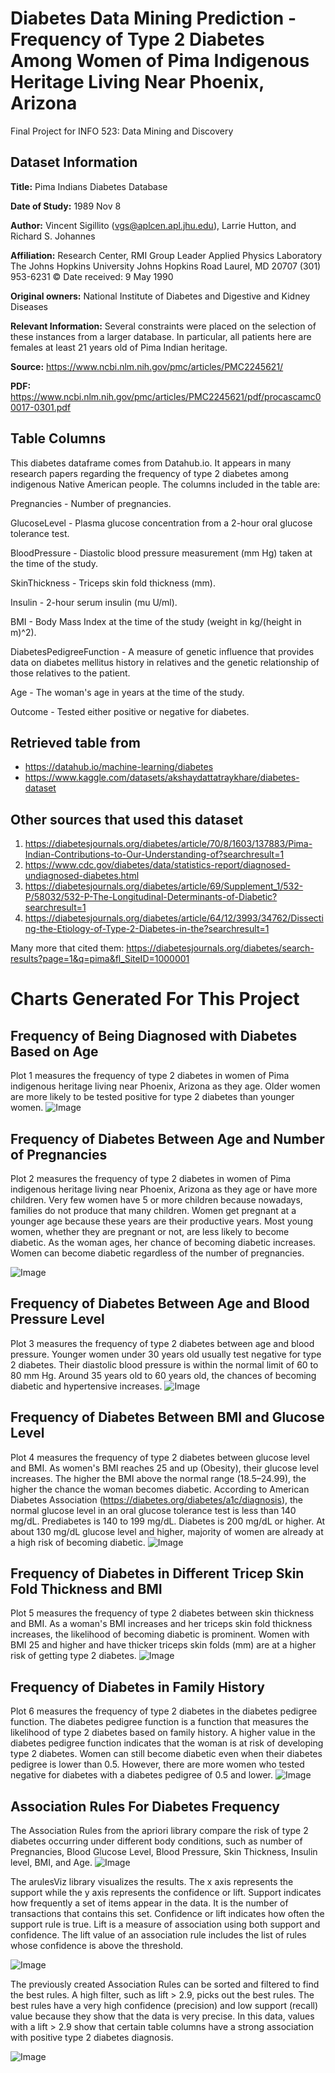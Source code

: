 # Diabetes Data Mining Prediction - Frequency of Type 2 Diabetes Among Women of Pima Indigenous Heritage Living Near Phoenix, Arizona
Final Project for INFO 523: Data Mining and Discovery

## Dataset Information
**Title:** Pima Indians Diabetes Database

**Date of Study:** 1989 Nov 8

**Author:** Vincent Sigillito (vgs@aplcen.apl.jhu.edu), Larrie Hutton, and Richard S. Johannes

**Affiliation:** Research Center, RMI Group Leader Applied Physics Laboratory The Johns Hopkins University Johns Hopkins Road Laurel, MD 20707 (301) 953-6231 © Date received: 9 May 1990

**Original owners:** National Institute of Diabetes and Digestive and Kidney Diseases

**Relevant Information:** Several constraints were placed on the selection of these instances from a larger database. In particular, all patients here are females at least 21 years old of Pima Indian heritage.

**Source:** https://www.ncbi.nlm.nih.gov/pmc/articles/PMC2245621/

**PDF:** https://www.ncbi.nlm.nih.gov/pmc/articles/PMC2245621/pdf/procascamc00017-0301.pdf

## Table Columns
This diabetes dataframe comes from Datahub.io. It appears in many research papers regarding the frequency of type 2 diabetes among indigenous Native American people. The columns included in the table are:

Pregnancies - Number of pregnancies.

GlucoseLevel - Plasma glucose concentration from a 2-hour oral glucose tolerance test.

BloodPressure - Diastolic blood pressure measurement (mm Hg) taken at the time of the study.

SkinThickness - Triceps skin fold thickness (mm).

Insulin - 2-hour serum insulin (mu U/ml).

BMI - Body Mass Index at the time of the study (weight in kg/(height in m)^2).

DiabetesPedigreeFunction - A measure of genetic influence that provides data on diabetes mellitus history in relatives and the genetic relationship of those relatives to the patient.

Age - The woman's age in years at the time of the study.

Outcome - Tested either positive or negative for diabetes.

## Retrieved table from
- https://datahub.io/machine-learning/diabetes
- https://www.kaggle.com/datasets/akshaydattatraykhare/diabetes-dataset

## Other sources that used this dataset
1. https://diabetesjournals.org/diabetes/article/70/8/1603/137883/Pima-Indian-Contributions-to-Our-Understanding-of?searchresult=1
2. https://www.cdc.gov/diabetes/data/statistics-report/diagnosed-undiagnosed-diabetes.html
3. https://diabetesjournals.org/diabetes/article/69/Supplement_1/532-P/58032/532-P-The-Longitudinal-Determinants-of-Diabetic?searchresult=1
4. https://diabetesjournals.org/diabetes/article/64/12/3993/34762/Dissecting-the-Etiology-of-Type-2-Diabetes-in-the?searchresult=1

Many more that cited them: https://diabetesjournals.org/diabetes/search-results?page=1&q=pima&fl_SiteID=1000001

# Charts Generated For This Project
## Frequency of Being Diagnosed with Diabetes Based on Age
Plot 1 measures the frequency of type 2 diabetes in women of Pima indigenous heritage living near Phoenix, Arizona as they age. Older women are more likely to be tested positive for type 2 diabetes than younger women.
![Image](https://github.com/SMarbella/Diabetes-Prediction/blob/main/data/Chart%20-%20Frequency%20of%20Diabetes%20by%20Age.png)

## Frequency of Diabetes Between Age and Number of Pregnancies
Plot 2 measures the frequency of type 2 diabetes in women of Pima indigenous heritage living near Phoenix, Arizona as they age or have more children. Very few women have 5 or more children because nowadays, families do not produce that many children. Women get pregnant at a younger age because these years are their productive years. Most young women, whether they are pregnant or not, are less likely to become diabetic. As the woman ages, her chance of becoming diabetic increases. Women can become diabetic regardless of the number of pregnancies.

![Image](https://github.com/SMarbella/Diabetes-Prediction/blob/main/data/Chart%20-%20Diabetes%20by%20Age%20%26%20Pregnancy.png)

## Frequency of Diabetes Between Age and Blood Pressure Level
Plot 3 measures the frequency of type 2 diabetes between age and blood pressure. Younger women under 30 years old usually test negative for type 2 diabetes. Their diastolic blood pressure is within the normal limit of 60 to 80 mm Hg. Around 35 years old to 60 years old, the chances of becoming diabetic and hypertensive increases.
![Image](https://github.com/SMarbella/Diabetes-Prediction/blob/main/data/Chart%20-%20Diabetes%20Status%20by%20Age%20%26%20BP.png)

## Frequency of Diabetes Between BMI and Glucose Level
Plot 4 measures the frequency of type 2 diabetes between glucose level and BMI. As women's BMI reaches 25 and up (Obesity), their glucose level increases. The higher the BMI above the normal range (18.5–24.99), the higher the chance the woman becomes diabetic. According to American Diabetes Association (https://diabetes.org/diabetes/a1c/diagnosis), the normal glucose level in an oral glucose tolerance test is less than 140 mg/dL. Prediabetes is 140 to 199 mg/dL. Diabetes is 200 mg/dL or higher. At about 130 mg/dL glucose level and higher, majority of women are already at a high risk of becoming diabetic.
![Image](https://github.com/SMarbella/Diabetes-Prediction/blob/main/data/Chart%20-%20Diabetes%20by%20BMI%20%26%20Glucose%20Level.png)

## Frequency of Diabetes in Different Tricep Skin Fold Thickness and BMI
Plot 5 measures the frequency of type 2 diabetes between skin thickness and BMI. As a woman's BMI increases and her triceps skin fold thickness increases, the likelihood of becoming diabetic is prominent. Women with BMI 25 and higher and have thicker triceps skin folds (mm) are at a higher risk of getting type 2 diabetes.
![Image](https://github.com/SMarbella/Diabetes-Prediction/blob/main/data/Chart%20-%20Diabetes%20by%20BMI%20%26%20Skin%20Thickness.png)

## Frequency of Diabetes in Family History
Plot 6 measures the frequency of type 2 diabetes in the diabetes pedigree function. The diabetes pedigree function is a function that measures the likelihood of type 2 diabetes based on family history. A higher value in the diabetes pedigree function indicates that the woman is at risk of developing type 2 diabetes. Women can still become diabetic even when their diabetes pedigree is lower than 0.5. However, there are more women who tested negative for diabetes with a diabetes pedigree of 0.5 and lower.
![Image](https://github.com/SMarbella/Diabetes-Prediction/blob/main/data/Chart%20-%20Diabetes%20Status%20by%20Family%20History.png)

## Association Rules For Diabetes Frequency
The Association Rules from the apriori library compare the risk of type 2 diabetes occurring under different body conditions, such as number of Pregnancies, Blood Glucose Level, Blood Pressure, Skin Thickness, Insulin level, BMI, and Age.
![Image](https://github.com/SMarbella/Diabetes-Prediction/blob/main/data/Apriori%20Diabetes%20Association%20Rules.png)

The arulesViz library visualizes the results. The x axis represents the support while the y axis represents the confidence or lift. Support indicates how frequently a set of items appear in the data. It is the number of transactions that contains this set. Confidence or lift indicates how often the support rule is true. Lift is a measure of association using both support and confidence. The lift value of an association rule includes the list of rules whose confidence is above the threshold.

![Image](https://github.com/SMarbella/Diabetes-Prediction/blob/main/data/Apriori%20-%20Visualized%20Association%20Rules%20Diabetes%20in%20Pima%20Indigenous%20Women.png)

The previously created Association Rules can be sorted and filtered to find the best rules. A high filter, such as lift > 2.9, picks out the best rules. The best rules have a very high confidence (precision) and low support (recall) value because they show that the data is very precise. In this data, values with a lift > 2.9 show that certain table columns have a strong association with positive type 2 diabetes diagnosis.

![Image](https://github.com/SMarbella/Diabetes-Prediction/blob/main/data/Apriori%20-%20Best%20Association%20Rules%20Diabetes%20in%20Pima%20Indigenous%20Women.png)
